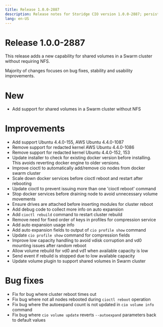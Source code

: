 ```yaml
---
title: Release 1.0.0-2887
description: Release notes for Storidge CIO version 1.0.0-2887; persistent volumes for kubernetes pods
lang: en-US
---
```


# Release 1.0.0-2887
This release adds a new capability for shared volumes in a Swarm cluster without requiring NFS.

Majority of changes focuses on bug fixes, stability and usability improvements.

# New
- Add support for shared volumes in a Swarm cluster without NFS

# Improvements
- Add support Ubuntu 4.4.0-155, AWS Ubuntu 4.4.0-1087
- Remove support for redacted kernel AWS Ubuntu 4.4.0-1086
- Remove support for redacted kernel Ubuntu 4.4.0-152, 153
- Update installer to check for existing docker version before installing. This avoids reverting docker engine to older versions.
- Improve cioctl to automatically add/remove cio nodes from docker swarm cluster
- Scale down docker services before cioctl reboot and restart after rebooting
- Update cioctl to prevent issuing more than one 'cioctl reboot' command
- Stop docker services before draining node to avoid unnecessary volume movements
- Ensure drives are attached before inserting modules for cluster reboot
- Add debug code to collect more info on auto expansion
- Add `cioctl rebuild` command to restart cluster rebuild
- Remove need for fixed order of keys in profiles for compression service
- Add auto expansion usage info
- Add auto expansion fields to output of `cio profile show` command
- Update `cio profile show` command for compression fields
- Improve low capacity handling to avoid vdisk corruption and vd0 mounting issues after random reboot
- Allow volume rebuild for vd0 and vd1 when available capacity is low
- Send event if rebuild is stopped due to low available capacity
- Update volume plugin to support shared volumes in Swarm cluster

# Bug fixes
- Fix for bug where cluster reboot times out
- Fix bug where not all nodes rebooted during `cioctl reboot` operation
- Fix bug where the autoexpand count is not updated in `cio volume info` command
- Fix bug where `cio volume update` reverts `--autoexpand` parameters back to default values

